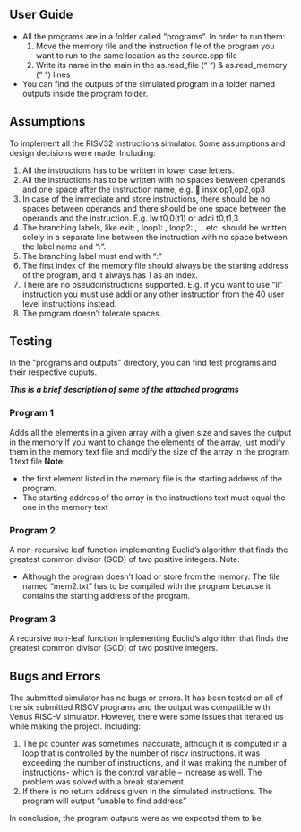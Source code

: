 ## User Guide
* All the programs are in a folder called “programs”. In order to run them:
  1) Move the memory file and the instruction file of the program you want to run to the same location as the source.cpp file
  2) Write its name in the main in the as.read_file (“ “) & as.read_memory (“ “) lines 
* You can find the outputs of the simulated program in a folder named outputs inside the program folder.

## Assumptions

To implement all the RISV32 instructions simulator. Some assumptions and design decisions were made. Including:
1)	All the instructions has to be written in lower case letters.
2)	All the instructions has to be written with no spaces between operands and one space after the instruction name, e.g.  insx op1,op2,op3
3)	In case of the immediate and store instructions, there should be no spaces between operands and there should be one space between the operands and the instruction. E.g. lw t0,0(t1)   or    addi t0,t1,3
4)	The branching labels, like exit: , loop1: , loop2: , …etc. should be written solely in a separate line between the instruction with no space between the label name and “:”.
5)	The branching label must end with “:”
6)	The first index of the memory file should always be the starting address of the program, and it always has 1 as an index.
7)	There are no pseudoinstructions supported. E.g. if you want to use “li” instruction you must use addi or any other instruction from the 40 user level instructions instead.
8)	The program doesn’t tolerate spaces.

## Testing
In the "programs and outputs" directory, you can find test programs and their respective ouputs.

***This is a brief description of some of the attached programs***

### Program 1 

Adds all the elements in a given array with a given size and saves the output in the memory
If you want to change the elements of the array, just modify them in the memory text file and modify the size of the array in the program 1 text file
**Note:**
*	the first element listed in the memory file is the starting address of the program.
*	The starting address of the array in the instructions text must equal the one in the memory text

### Program 2

A non-recursive leaf function implementing Euclid’s algorithm that finds the greatest common divisor (GCD) of two positive integers.
Note: 
*	Although the program doesn’t load or store from the memory. The file named “mem2.txt” has to be compiled with the program because it contains the starting address of the program.

### Program 3 

A recursive non-leaf function implementing Euclid’s algorithm that finds the greatest common divisor (GCD) of two positive integers.

## Bugs and Errors

The submitted simulator has no bugs or errors. It has been tested on all of the six submitted RISCV programs and the output was compatible with Venus RISC-V simulator. However, there were some issues that iterated us while making the project. Including:
1)	The pc counter was sometimes inaccurate, although it is computed in a loop that is controlled by the number of riscv instructions. it was exceeding the number of instructions, and it was making the number of instructions- which is the control variable – increase as well. The problem was solved with a break statement.
2)	If there is no return address given in the simulated instructions. The program will output “unable to find address”

In conclusion, the program outputs were as we expected them to be. 

